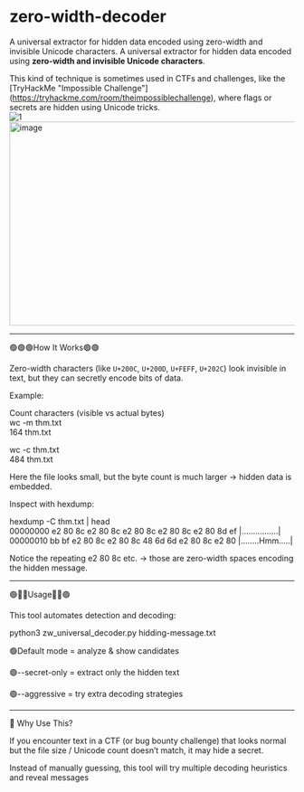 # zero-width-decoder
A universal extractor for hidden data encoded using zero-width and invisible Unicode characters. A universal extractor for hidden data encoded using **zero-width and invisible Unicode characters**.

This kind of technique is sometimes used in CTFs and challenges, like the [TryHackMe "Impossible Challenge"] (https://tryhackme.com/room/theimpossiblechallenge), where flags or secrets are hidden using Unicode tricks.  
![1](https://github.com/user-attachments/assets/1ad68d0b-96fd-40a2-91fd-0ec38d191e7f)
<img width="1258" height="361" alt="image" src="https://github.com/user-attachments/assets/8f53fdc7-f0e2-4394-933c-e29b852a6bf4" />

--------


🟢🟢🟢How It Works🟢🟢

Zero-width characters (like `U+200C`, `U+200D`, `U+FEFF`, `U+202C`) look invisible in text, but they can secretly encode bits of data.  

Example:

Count characters (visible vs actual bytes)                                                                                                                                                                                 
wc -m thm.txt                                                                                                                                                                                                              
164 thm.txt

wc -c thm.txt                                                                                                                                                                                                              
484 thm.txt


Here the file looks small, but the byte count is much larger → hidden data is embedded.


Inspect with hexdump:

hexdump -C thm.txt | head                                                                                                                                                                                                  
00000000  e2 80 8c e2 80 8c e2 80  8c e2 80 8c e2 80 8d ef  |................|
00000010  bb bf e2 80 8c e2 80 8c  48 6d 6d e2 80 8c e2 80  |........Hmm.....|

Notice the repeating e2 80 8c etc. → those are zero-width spaces encoding the hidden message.

---------------------------

🟢👨👨Usage👨👨🟢

This tool automates detection and decoding:

python3 zw_universal_decoder.py hidding-message.txt

🟢Default mode = analyze & show candidates

🟢--secret-only = extract only the hidden text

🟢--aggressive = try extra decoding strategies

---------------------------

🎯 Why Use This?

If you encounter text in a CTF (or bug bounty challenge) that looks normal but the file size / Unicode count doesn’t match, it may hide a secret.

Instead of manually guessing, this tool will try multiple decoding heuristics and reveal messages
